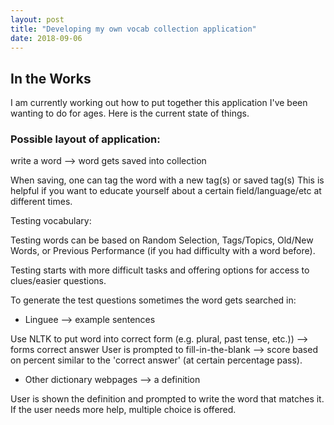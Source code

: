 ```yaml
---
layout: post
title: "Developing my own vocab collection application"
date: 2018-09-06
---
```


## In the Works

I am currently working out how to put together this application I've been wanting to do for ages. Here is the current state of things.


### Possible layout of application:

write a word --> word gets saved into collection

When saving, one can tag the word with a new tag(s) or saved tag(s)
This is helpful if you want to educate yourself about a certain field/language/etc at different times.

Testing vocabulary:

Testing words can be based on Random Selection, Tags/Topics, Old/New Words, or Previous Performance (if you had difficulty with a word before). 

Testing starts with more difficult tasks and offering options for access to clues/easier questions.

To generate the test questions sometimes the word gets searched in:
* Linguee --> example sentences 

Use NLTK to put word into correct form (e.g. plural, past tense, etc.)) --> forms correct answer
User is prompted to fill-in-the-blank --> score based on percent similar to the 'correct answer' (at certain percentage pass). 

* Other dictionary webpages --> a definition 

User is shown the definition and prompted to write the word that matches it. If the user needs more help, multiple choice is offered. 


    

